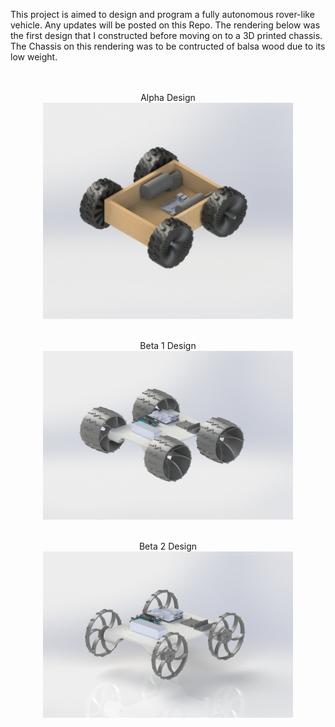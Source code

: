 This project is aimed to design and program a fully autonomous rover-like vehicle. Any updates will be posted on this Repo.
The rendering below was the first design that I constructed before moving on to a 3D printed chassis. The Chassis on this rendering was to be contructed of balsa wood due to its low weight.
<p align="center">
  <br>
    <br>Alpha Design</br>
    <img src="https://github.com/machavezg9/iRobor/blob/master/Images/iRobor%20Alpha.JPG" width="400" align="middle">
  </br>
  <br>
    <br>Beta 1 Design</br>
    <img src="https://github.com/machavezg9/iRobor/blob/master/Images/iRobor%20Beta%200.JPG?raw=true" width="400" align="middle">
  </br>
  <br>
    <br>Beta 2 Design</br>
    <img src="https://github.com/machavezg9/iRobor/blob/master/Images/iRobor%20Beta%201.JPG?raw=true" width="400" align="middle">
  </br>
</p>

